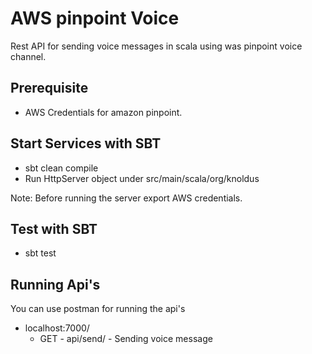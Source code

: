 # AWS pinpoint Voice

Rest API for sending voice messages in scala using was pinpoint voice channel.

## Prerequisite
* AWS Credentials for amazon pinpoint.

## Start Services with SBT
- sbt clean compile
- Run HttpServer object under src/main/scala/org/knoldus

Note: Before running the server export AWS credentials.

## Test with SBT
- sbt test

## Running Api's
You can use postman for running the api's
- localhost:7000/
    * GET - api/send/<to-number> - Sending voice message